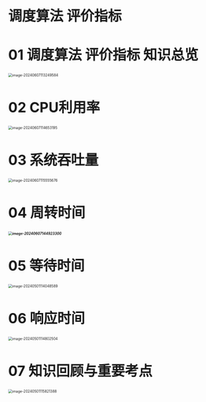 # 调度算法 评价指标



# 01 调度算法 评价指标 知识总览

<img src="https://cvp.oss-cn-shanghai.aliyuncs.com/picgo/202406071132749.png" alt="image-20240607113249584" style="zoom:50%;" />



# 02 CPU利用率

<img src="https://cvp.oss-cn-shanghai.aliyuncs.com/picgo/202406071146475.png" alt="image-20240607114653195" style="zoom:50%;" />



# 03 系统吞吐量

<img src="https://cvp.oss-cn-shanghai.aliyuncs.com/picgo/202406071155774.png" alt="image-20240607115555676" style="zoom:50%;" />



# 04 周转时间

##### <img src="https://cvp.oss-cn-shanghai.aliyuncs.com/picgo/202406071449799.png" alt="image-20240607144923300" style="zoom:50%;" />



# 05 等待时间

<img src="https://cvp.oss-cn-shanghai.aliyuncs.com/picgo/202405011140735.png" alt="image-20240501114048589" style="zoom:50%;" />



# 06 响应时间

<img src="https://cvp.oss-cn-shanghai.aliyuncs.com/picgo/202405011148584.png" alt="image-20240501114802504" style="zoom:50%;" />



# 07 知识回顾与重要考点

<img src="https://cvp.oss-cn-shanghai.aliyuncs.com/picgo/202405011158482.png" alt="image-20240501115821388" style="zoom:50%;" />
